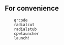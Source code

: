 ## For convenience

```@docs
    qrcode
    radialcut
    radialstub
    cpwlauncher
    launch!
```
